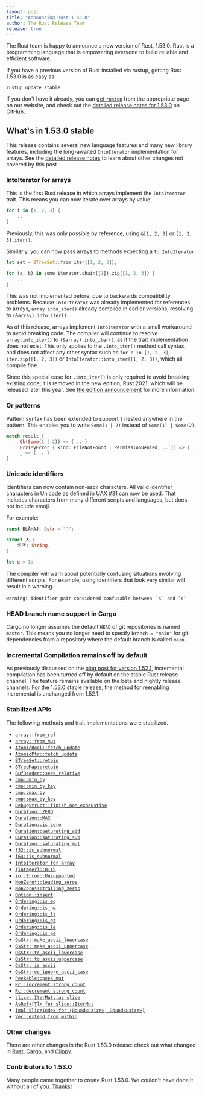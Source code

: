 ```yaml
---
layout: post
title: "Announcing Rust 1.53.0"
author: The Rust Release Team
release: true
---
```


The Rust team is happy to announce a new version of Rust, 1.53.0. Rust is a
programming language that is empowering everyone to build reliable and
efficient software.

If you have a previous version of Rust installed via rustup, getting Rust
1.53.0 is as easy as:

```console
rustup update stable
```

If you don't have it already, you can [get `rustup`][install]
from the appropriate page on our website, and check out the
[detailed release notes for 1.53.0][notes] on GitHub.

[install]: https://www.rust-lang.org/install.html
[notes]: https://github.com/rust-lang/rust/blob/master/RELEASES.md#version-1530-2021-06-17

## What's in 1.53.0 stable

This release contains several new language features and many new library features,
including the long-awaited `IntoIterator` implementation for arrays.
See the [detailed release notes](https://github.com/rust-lang/rust/blob/master/RELEASES.md#version-1530-2021-06-17)
to learn about other changes not covered by this post.

### IntoIterator for arrays

This is the first Rust release in which arrays implement the `IntoIterator` trait.
This means you can now iterate over arrays by value:

```rust
for i in [1, 2, 3] {
    ..
}
```

Previously, this was only possible by reference, using `&[1, 2, 3]` or `[1, 2, 3].iter()`.

Similarly, you can now pass arrays to methods expecting a `T: IntoIterator`:

```rust
let set = BTreeSet::from_iter([1, 2, 3]);
```

```rust
for (a, b) in some_iterator.chain([1]).zip([1, 2, 3]) {
    ..
}
```

This was not implemented before, due to backwards compatibility problems.
Because `IntoIterator` was already implemented for references to arrays,
`array.into_iter()` already compiled in earlier versions,
resolving to `(&array).into_iter()`.

As of this release, arrays implement `IntoIterator` with a small workaround to avoid breaking code.
The compiler will continue to resolve `array.into_iter()` to `(&array).into_iter()`,
as if the trait implementation does not exist.
This only applies to the `.into_iter()` method call syntax, and does not
affect any other syntax such as `for e in [1, 2, 3]`, `iter.zip([1, 2, 3])` or
`IntoIterator::into_iter([1, 2, 3])`, which all compile fine.

Since this special case for `.into_iter()` is only required to avoid breaking existing code,
it is removed in the new edition, Rust 2021, which will be released later this year.
See [the edition announcement](https://blog.rust-lang.org/2021/05/11/edition-2021.html#intoiterator-for-arrays)
for more information.

### Or patterns

Pattern syntax has been extended to support `|` nested anywhere in the pattern.
This enables you to write `Some(1 | 2)` instead of `Some(1) | Some(2)`.

```rust
match result {
     Ok(Some(1 | 2)) => { .. }
     Err(MyError { kind: FileNotFound | PermissionDenied, .. }) => { .. }
     _ => { .. }
}
```

### Unicode identifiers

Identifiers can now contain non-ascii characters.
All valid identifier characters in Unicode as defined in [UAX #31](https://unicode.org/reports/tr31/) can now be used.
That includes characters from many different scripts and languages, but does not include emoji.

For example:

```rust
const BLÅHAJ: &str = "🦈";

struct 人 {
    名字: String,
}

let α = 1;
```

The compiler will warn about potentially confusing situations involving different scripts.
For example, using identifiers that look very similar will result in a warning.

```
warning: identifier pair considered confusable between `ｓ` and `s`
```

### HEAD branch name support in Cargo

Cargo no longer assumes the default `HEAD` of git repositories is named `master`.
This means you no longer need to specify `branch = "main"` for git dependencies
from a repository where the default branch is called `main`.

### Incremental Compilation remains off by default

As previously discussed on the [blog post for version 1.52.1](../../../2021/05/10/Rust-1.52.1.html), incremental compilation has been turned off by default on the stable Rust release channel. The feature remains available on the beta and nightly release channels. For the 1.53.0 stable release, the method for reenabling incremental is unchanged from 1.52.1.

### Stabilized APIs

The following methods and trait implementations were stabilized.

- [`array::from_ref`](https://doc.rust-lang.org/stable/std/array/fn.from_ref.html)
- [`array::from_mut`](https://doc.rust-lang.org/stable/std/array/fn.from_mut.html)
- [`AtomicBool::fetch_update`](https://doc.rust-lang.org/stable/std/sync/atomic/struct.AtomicBool.html#method.fetch_update)
- [`AtomicPtr::fetch_update`](https://doc.rust-lang.org/stable/std/sync/atomic/struct.AtomicPtr.html#method.fetch_update)
- [`BTreeSet::retain`](https://doc.rust-lang.org/stable/std/collections/struct.BTreeSet.html#method.retain)
- [`BTreeMap::retain`](https://doc.rust-lang.org/stable/std/collections/struct.BTreeMap.html#method.retain)
- [`BufReader::seek_relative`](https://doc.rust-lang.org/stable/std/io/struct.BufReader.html#method.seek_relative)
- [`cmp::min_by`](https://doc.rust-lang.org/stable/std/cmp/fn.min_by.html)
- [`cmp::min_by_key`](https://doc.rust-lang.org/stable/std/cmp/fn.min_by_key.html)
- [`cmp::max_by`](https://doc.rust-lang.org/stable/std/cmp/fn.max_by.html)
- [`cmp::max_by_key`](https://doc.rust-lang.org/stable/std/cmp/fn.max_by_key.html)
- [`DebugStruct::finish_non_exhaustive`](https://doc.rust-lang.org/stable/std/fmt/struct.DebugStruct.html#method.finish_non_exhaustive)
- [`Duration::ZERO`](https://doc.rust-lang.org/stable/std/time/struct.Duration.html#associatedconstant.ZERO)
- [`Duration::MAX`](https://doc.rust-lang.org/stable/std/time/struct.Duration.html#associatedconstant.MAX)
- [`Duration::is_zero`](https://doc.rust-lang.org/stable/std/time/struct.Duration.html#method.is_zero)
- [`Duration::saturating_add`](https://doc.rust-lang.org/stable/std/time/struct.Duration.html#method.saturating_add)
- [`Duration::saturating_sub`](https://doc.rust-lang.org/stable/std/time/struct.Duration.html#method.saturating_sub)
- [`Duration::saturating_mul`](https://doc.rust-lang.org/stable/std/time/struct.Duration.html#method.saturating_mul)
- [`f32::is_subnormal`](https://doc.rust-lang.org/stable/std/primitive.f32.html#method.is_subnormal)
- [`f64::is_subnormal`](https://doc.rust-lang.org/stable/std/primitive.f64.html#method.is_subnormal)
- [`IntoIterator for array`](https://doc.rust-lang.org/stable/std/primitive.array.html#impl-IntoIterator)
- [`{integer}::BITS`](https://doc.rust-lang.org/stable/std/primitive.usize.html#associatedconstant.BITS)
- [`io::Error::Unsupported`](https://doc.rust-lang.org/stable/std/io/enum.ErrorKind.html#variant.Unsupported)
- [`NonZero*::leading_zeros`](https://doc.rust-lang.org/stable/std/num/struct.NonZeroU32.html#method.leading_zeros)
- [`NonZero*::trailing_zeros`](https://doc.rust-lang.org/stable/std/num/struct.NonZeroU32.html#method.trailing_zeros)
- [`Option::insert`](https://doc.rust-lang.org/stable/std/option/enum.Option.html#method.insert)
- [`Ordering::is_eq`](https://doc.rust-lang.org/stable/std/cmp/enum.Ordering.html#method.is_eq)
- [`Ordering::is_ne`](https://doc.rust-lang.org/stable/std/cmp/enum.Ordering.html#method.is_ne)
- [`Ordering::is_lt`](https://doc.rust-lang.org/stable/std/cmp/enum.Ordering.html#method.is_lt)
- [`Ordering::is_gt`](https://doc.rust-lang.org/stable/std/cmp/enum.Ordering.html#method.is_gt)
- [`Ordering::is_le`](https://doc.rust-lang.org/stable/std/cmp/enum.Ordering.html#method.is_le)
- [`Ordering::is_ge`](https://doc.rust-lang.org/stable/std/cmp/enum.Ordering.html#method.is_ge)
- [`OsStr::make_ascii_lowercase`](https://doc.rust-lang.org/stable/std/ffi/struct.OsStr.html#method.make_ascii_lowercase)
- [`OsStr::make_ascii_uppercase`](https://doc.rust-lang.org/stable/std/ffi/struct.OsStr.html#method.make_ascii_uppercase)
- [`OsStr::to_ascii_lowercase`](https://doc.rust-lang.org/stable/std/ffi/struct.OsStr.html#method.to_ascii_lowercase)
- [`OsStr::to_ascii_uppercase`](https://doc.rust-lang.org/stable/std/ffi/struct.OsStr.html#method.to_ascii_uppercase)
- [`OsStr::is_ascii`](https://doc.rust-lang.org/stable/std/ffi/struct.OsStr.html#method.is_ascii)
- [`OsStr::eq_ignore_ascii_case`](https://doc.rust-lang.org/stable/std/ffi/struct.OsStr.html#method.eq_ignore_ascii_case)
- [`Peekable::peek_mut`](https://doc.rust-lang.org/stable/std/iter/struct.Peekable.html#method.peek_mut)
- [`Rc::increment_strong_count`](https://doc.rust-lang.org/stable/std/rc/struct.Rc.html#method.increment_strong_count)
- [`Rc::decrement_strong_count`](https://doc.rust-lang.org/stable/std/rc/struct.Rc.html#method.decrement_strong_count)
- [`slice::IterMut::as_slice`](https://doc.rust-lang.org/stable/std/slice/struct.IterMut.html#method.as_slice)
- [`AsRef<[T]> for slice::IterMut`](https://doc.rust-lang.org/stable/std/slice/struct.IterMut.html#impl-AsRef%3C%5BT%5D%3E)
- [`impl SliceIndex for (Bound<usize>, Bound<usize>)`](https://doc.rust-lang.org/stable/std/primitive.tuple.html#impl-SliceIndex%3C%5BT%5D%3E)
- [`Vec::extend_from_within`](https://doc.rust-lang.org/stable/std/vec/struct.Vec.html#method.extend_from_within)

### Other changes

There are other changes in the Rust 1.53.0 release:
check out what changed in
[Rust](https://github.com/rust-lang/rust/blob/master/RELEASES.md#version-1530-2021-06-17),
[Cargo](https://github.com/rust-lang/cargo/blob/master/CHANGELOG.md#cargo-153-2021-06-17),
and [Clippy](https://github.com/rust-lang/rust-clippy/blob/master/CHANGELOG.md#rust-153).

### Contributors to 1.53.0

Many people came together to create Rust 1.53.0.
We couldn't have done it without all of you.
[Thanks!](https://thanks.rust-lang.org/rust/1.53.0/)
